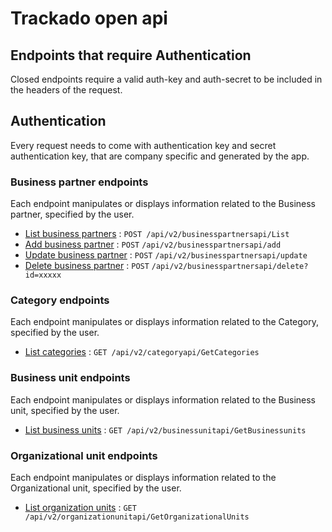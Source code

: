 # Trackado open api

## Endpoints that require Authentication

Closed endpoints require a valid auth-key and auth-secret to be included in the headers of the
request.

## Authentication

Every request needs to come with authentication key and secret authentication key, that are company specific and generated by the app.

### Business partner endpoints

Each endpoint manipulates or displays information related to the Business partner, specified by the user.

* [List business partners](business-partners/list-business-partners.md) : `POST /api/v2/businesspartnersapi/List`
* [Add business partner](business-partners/add-business-partner.md) : `POST` `/api/v2/businesspartnersapi/add`
* [Update business partner](business-partners/update-business-partner.md) : `POST` `/api/v2/businesspartnersapi/update`
* [Delete business partner](business-partners/delete-business-partner.md) : `POST` `/api/v2/businesspartnersapi/delete?id=xxxxx`

### Category endpoints

Each endpoint manipulates or displays information related to the Category, specified by the user.

* [List categories](categories/get-categories.md) : `GET /api/v2/categoryapi/GetCategories`

### Business unit endpoints

Each endpoint manipulates or displays information related to the Business unit, specified by the user.

* [List business units](business-units/get-business-units.md) : `GET /api/v2/businessunitapi/GetBusinessunits`

### Organizational unit endpoints

Each endpoint manipulates or displays information related to the Organizational unit, specified by the user.

* [List organization units](organization-units/get-organization-units.md) : `GET /api/v2/organizationunitapi/GetOrganizationalUnits`
